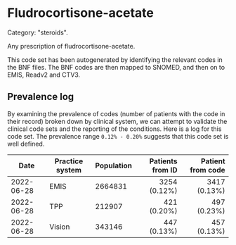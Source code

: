 # Fludrocortisone-acetate

Category: "steroids".

Any prescription of fludrocortisone-acetate.

This code set has been autogenerated by identifying the relevant codes in the BNF files. The BNF codes are then mapped to SNOMED, and then on to EMIS, Readv2 and CTV3.

## Prevalence log

By examining the prevalence of codes (number of patients with the code in their record) broken down by clinical system, we can attempt to validate the clinical code sets and the reporting of the conditions. Here is a log for this code set. The prevalence range `0.12% - 0.20%` suggests that this code set is well defined.

| Date       | Practice system | Population | Patients from ID | Patient from code |
| ---------- | --------------- | ---------- | ---------------: | ----------------: |
| 2022-06-28 | EMIS            | 2664831    |     3254 (0.12%) |      3417 (0.13%) |
| 2022-06-28 | TPP             | 212907     |      421 (0.20%) |       497 (0.23%) |
| 2022-06-28 | Vision          | 343146     |      447 (0.13%) |       457 (0.13%) |
